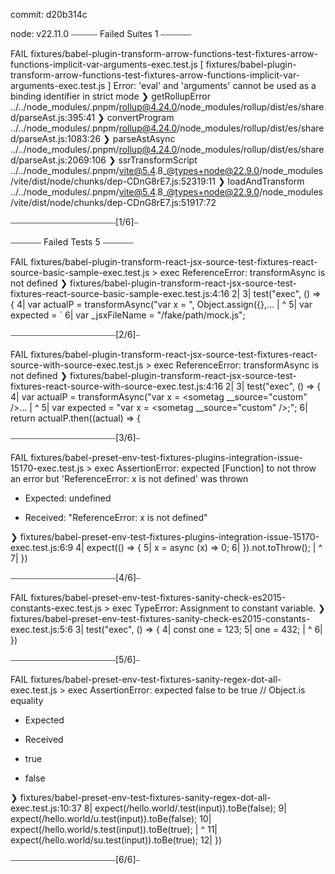 commit: d20b314c

node: v22.11.0
⎯⎯⎯⎯⎯⎯ Failed Suites 1 ⎯⎯⎯⎯⎯⎯⎯

 FAIL  fixtures/babel-plugin-transform-arrow-functions-test-fixtures-arrow-functions-implicit-var-arguments-exec.test.js [ fixtures/babel-plugin-transform-arrow-functions-test-fixtures-arrow-functions-implicit-var-arguments-exec.test.js ]
Error: 'eval' and 'arguments' cannot be used as a binding identifier in strict mode
 ❯ getRollupError ../../node_modules/.pnpm/rollup@4.24.0/node_modules/rollup/dist/es/shared/parseAst.js:395:41
 ❯ convertProgram ../../node_modules/.pnpm/rollup@4.24.0/node_modules/rollup/dist/es/shared/parseAst.js:1083:26
 ❯ parseAstAsync ../../node_modules/.pnpm/rollup@4.24.0/node_modules/rollup/dist/es/shared/parseAst.js:2069:106
 ❯ ssrTransformScript ../../node_modules/.pnpm/vite@5.4.8_@types+node@22.9.0/node_modules/vite/dist/node/chunks/dep-CDnG8rE7.js:52319:11
 ❯ loadAndTransform ../../node_modules/.pnpm/vite@5.4.8_@types+node@22.9.0/node_modules/vite/dist/node/chunks/dep-CDnG8rE7.js:51917:72

⎯⎯⎯⎯⎯⎯⎯⎯⎯⎯⎯⎯⎯⎯⎯⎯⎯⎯⎯⎯⎯⎯⎯⎯[1/6]⎯

⎯⎯⎯⎯⎯⎯⎯ Failed Tests 5 ⎯⎯⎯⎯⎯⎯⎯

 FAIL  fixtures/babel-plugin-transform-react-jsx-source-test-fixtures-react-source-basic-sample-exec.test.js > exec
ReferenceError: transformAsync is not defined
 ❯ fixtures/babel-plugin-transform-react-jsx-source-test-fixtures-react-source-basic-sample-exec.test.js:4:16
      2| 
      3| test("exec", () => {
      4|  var actualP = transformAsync("var x = <sometag />", Object.assign({},…
       |                ^
      5|  var expected = `
      6|  var _jsxFileName = "/fake/path/mock.js";

⎯⎯⎯⎯⎯⎯⎯⎯⎯⎯⎯⎯⎯⎯⎯⎯⎯⎯⎯⎯⎯⎯⎯⎯[2/6]⎯

 FAIL  fixtures/babel-plugin-transform-react-jsx-source-test-fixtures-react-source-with-source-exec.test.js > exec
ReferenceError: transformAsync is not defined
 ❯ fixtures/babel-plugin-transform-react-jsx-source-test-fixtures-react-source-with-source-exec.test.js:4:16
      2| 
      3| test("exec", () => {
      4|  var actualP = transformAsync("var x = <sometag __source=\"custom\" />…
       |                ^
      5|  var expected = "var x = <sometag __source=\"custom\" />;";
      6|  return actualP.then((actual) => {

⎯⎯⎯⎯⎯⎯⎯⎯⎯⎯⎯⎯⎯⎯⎯⎯⎯⎯⎯⎯⎯⎯⎯⎯[3/6]⎯

 FAIL  fixtures/babel-preset-env-test-fixtures-plugins-integration-issue-15170-exec.test.js > exec
AssertionError: expected [Function] to not throw an error but 'ReferenceError: x is not defined' was thrown

- Expected: 
undefined

+ Received: 
"ReferenceError: x is not defined"

 ❯ fixtures/babel-preset-env-test-fixtures-plugins-integration-issue-15170-exec.test.js:6:9
      4|  expect(() => {
      5|   x = async (x) => 0;
      6|  }).not.toThrow();
       |         ^
      7| })

⎯⎯⎯⎯⎯⎯⎯⎯⎯⎯⎯⎯⎯⎯⎯⎯⎯⎯⎯⎯⎯⎯⎯⎯[4/6]⎯

 FAIL  fixtures/babel-preset-env-test-fixtures-sanity-check-es2015-constants-exec.test.js > exec
TypeError: Assignment to constant variable.
 ❯ fixtures/babel-preset-env-test-fixtures-sanity-check-es2015-constants-exec.test.js:5:6
      3| test("exec", () => {
      4|  const one = 123;
      5|  one = 432;
       |      ^
      6| })

⎯⎯⎯⎯⎯⎯⎯⎯⎯⎯⎯⎯⎯⎯⎯⎯⎯⎯⎯⎯⎯⎯⎯⎯[5/6]⎯

 FAIL  fixtures/babel-preset-env-test-fixtures-sanity-regex-dot-all-exec.test.js > exec
AssertionError: expected false to be true // Object.is equality

- Expected
+ Received

- true
+ false

 ❯ fixtures/babel-preset-env-test-fixtures-sanity-regex-dot-all-exec.test.js:10:37
      8|  expect(/hello.world/.test(input)).toBe(false);
      9|  expect(/hello.world/u.test(input)).toBe(false);
     10|  expect(/hello.world/s.test(input)).toBe(true);
       |                                     ^
     11|  expect(/hello.world/su.test(input)).toBe(true);
     12| })

⎯⎯⎯⎯⎯⎯⎯⎯⎯⎯⎯⎯⎯⎯⎯⎯⎯⎯⎯⎯⎯⎯⎯⎯[6/6]⎯

